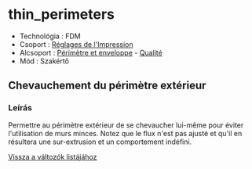 # thin\_perimeters

* Technológia : FDM
* Csoport : [Réglages de l'Impression](../print_settings/print_settings.md)
* Alcsoport : [Périmètre et enveloppe](../print_settings/print_settings.md#périmètre-et-enveloppe) - [Qualité](../print_settings/print_settings.md#qualité)
* Mód : Szakértő

## Chevauchement du périmètre extérieur

### Leírás

Permettre au périmètre extérieur de se chevaucher lui-même pour éviter l'utilisation de murs minces. Notez que le flux n'est pas ajusté et qu'il en résultera une sur-extrusion et un comportement indéfini.

[Vissza a változók listájához](variable_list.md)

